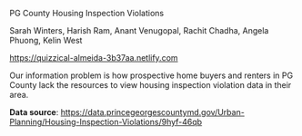 PG County Housing Inspection Violations

Sarah Winters, Harish Ram, Anant Venugopal, Rachit Chadha, Angela Phuong, Kelin West

https://quizzical-almeida-3b37aa.netlify.com

Our information problem is how prospective home buyers and renters in PG County lack the resources to view housing inspection violation data in their area.

<b>Data source</b>: https://data.princegeorgescountymd.gov/Urban-Planning/Housing-Inspection-Violations/9hyf-46qb
